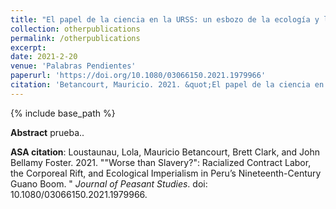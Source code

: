 ```yaml
---
title: "El papel de la ciencia en la URSS: un esbozo de la ecología y las ciencias ambientales soviéticas"
collection: otherpublications
permalink: /otherpublications
excerpt: 
date: 2021-2-20
venue: 'Palabras Pendientes'
paperurl: 'https://doi.org/10.1080/03066150.2021.1979966' 
citation: 'Betancourt, Mauricio. 2021. &quot;El papel de la ciencia en la URSS: un esbozo de la ecología y las ciencias ambientales soviéticas.&quot; <i>Palabras Pendientes</i>.'
---
```

{% include base_path %}

<b>Abstract</b> prueba..

<b>ASA citation</b>: Loustaunau, Lola, Mauricio Betancourt, Brett Clark, and John Bellamy Foster. 2021. &quot;"Worse than Slavery?": Racialized Contract Labor, the Corporeal Rift, and Ecological Imperialism in Peru’s Nineteenth-Century Guano Boom. &quot; <i>Journal of Peasant Studies</i>. doi: 10.1080/03066150.2021.1979966.
